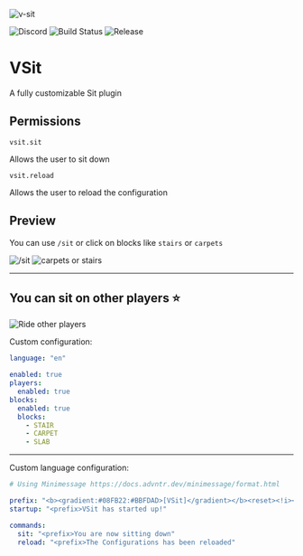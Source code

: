 ![v-sit](https://github.com/user-attachments/assets/f9f40422-ceb0-4f1f-93c5-276087940b08)


![Discord](https://img.shields.io/discord/1322873747535040512)
![Build Status](https://img.shields.io/github/actions/workflow/status/Varilx-Development/VSit/build.yml?branch=main)
![Release](https://img.shields.io/github/v/release/Varilx-Development/VSit)

# VSit

A fully customizable Sit plugin

## Permissions

`vsit.sit`

Allows the user to sit down

`vsit.reload`

Allows the user to reload the configuration

## Preview
You can use `/sit` or click on blocks like `stairs` or `carpets`

![/sit](assets/slashsit.gif)
![carpets or stairs](assets/carpets.gif)

---

## You can sit on other players ⭐
![Ride other players](assets/OtherPlayers.gif)

Custom configuration:

```yaml
language: "en"

enabled: true
players:
  enabled: true
blocks:
  enabled: true
  blocks:
    - STAIR
    - CARPET
    - SLAB
```
---

Custom language configuration:

```yaml
# Using Minimessage https://docs.advntr.dev/minimessage/format.html

prefix: "<b><gradient:#08FB22:#BBFDAD>[VSit]</gradient></b><reset><!i><gray> " # This prefix can be used anywhere as "<prefix>"
startup: "<prefix>VSit has started up!"

commands:
  sit: "<prefix>You are now sitting down"
  reload: "<prefix>The Configurations has been reloaded"
```
